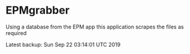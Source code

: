 # EPMgrabber
Using a database from the EPM app this application scrapes the files as required


Latest backup: Sun Sep 22 03:14:01 UTC 2019
